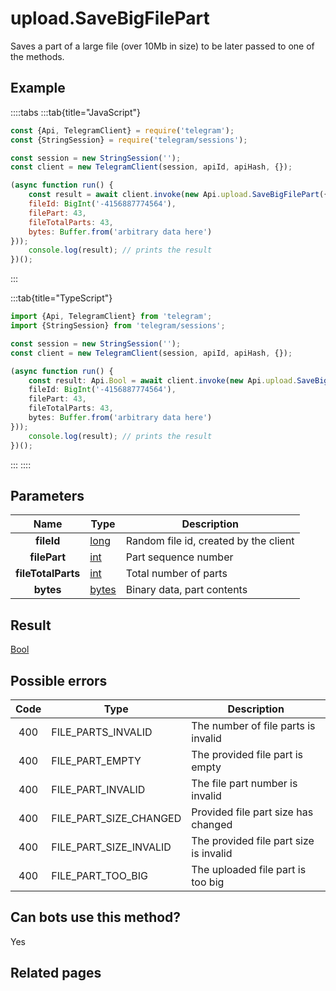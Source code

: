 # upload.SaveBigFilePart

Saves a part of a large file (over 10Mb in size) to be later passed to one of the methods.



## Example

::::tabs
:::tab{title="JavaScript"}
```js
const {Api, TelegramClient} = require('telegram');
const {StringSession} = require('telegram/sessions');

const session = new StringSession('');
const client = new TelegramClient(session, apiId, apiHash, {});

(async function run() {
    const result = await client.invoke(new Api.upload.SaveBigFilePart({
    fileId: BigInt('-4156887774564'),
    filePart: 43,
    fileTotalParts: 43,
    bytes: Buffer.from('arbitrary data here')
}));
    console.log(result); // prints the result
})();
```
:::

:::tab{title="TypeScript"}
```ts
import {Api, TelegramClient} from 'telegram';
import {StringSession} from 'telegram/sessions';

const session = new StringSession('');
const client = new TelegramClient(session, apiId, apiHash, {});

(async function run() {
    const result: Api.Bool = await client.invoke(new Api.upload.SaveBigFilePart({
    fileId: BigInt('-4156887774564'),
    filePart: 43,
    fileTotalParts: 43,
    bytes: Buffer.from('arbitrary data here')
}));
    console.log(result); // prints the result
})();
```
:::
::::



## Parameters

| Name | Type | Description |
| :--: | ---- | ----------- |
| **fileId** | [long](https://core.telegram.org/type/long) | Random file id, created by the client 
| **filePart** | [int](https://core.telegram.org/type/int) | Part sequence number 
| **fileTotalParts** | [int](https://core.telegram.org/type/int) | Total number of parts 
| **bytes** | [bytes](https://core.telegram.org/type/bytes) | Binary data, part contents 


## Result

[Bool](https://core.telegram.org/type/Bool)



## Possible errors

| Code | Type | Description |
| :--: | ---- | ----------- |
| 400 | FILE\_PARTS\_INVALID | The number of file parts is invalid 
| 400 | FILE\_PART\_EMPTY | The provided file part is empty 
| 400 | FILE\_PART\_INVALID | The file part number is invalid 
| 400 | FILE\_PART\_SIZE\_CHANGED | Provided file part size has changed 
| 400 | FILE\_PART\_SIZE\_INVALID | The provided file part size is invalid 
| 400 | FILE\_PART\_TOO\_BIG | The uploaded file part is too big 


## Can bots use this method?

Yes

## Related pages


